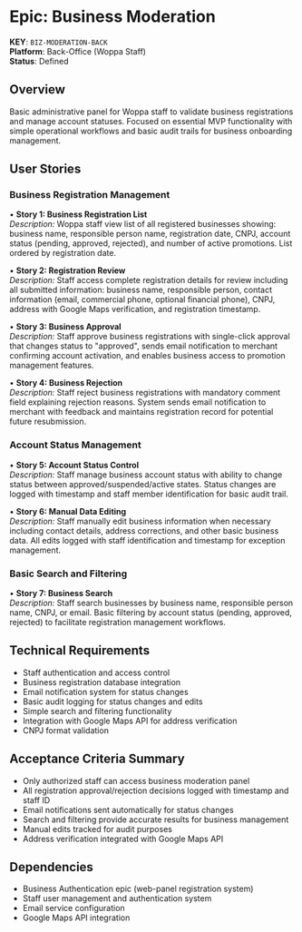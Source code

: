# Epic: Business Moderation
**KEY**: `BIZ-MODERATION-BACK`  
**Platform**: Back-Office (Woppa Staff)  
**Status**: Defined  

## Overview
Basic administrative panel for Woppa staff to validate business registrations and manage account statuses. Focused on essential MVP functionality with simple operational workflows and basic audit trails for business onboarding management.

## User Stories

### Business Registration Management

• **Story 1: Business Registration List**  
  *Description:* Woppa staff view list of all registered businesses showing: business name, responsible person name, registration date, CNPJ, account status (pending, approved, rejected), and number of active promotions. List ordered by registration date.

• **Story 2: Registration Review**  
  *Description:* Staff access complete registration details for review including all submitted information: business name, responsible person, contact information (email, commercial phone, optional financial phone), CNPJ, address with Google Maps verification, and registration timestamp.

• **Story 3: Business Approval**  
  *Description:* Staff approve business registrations with single-click approval that changes status to "approved", sends email notification to merchant confirming account activation, and enables business access to promotion management features.

• **Story 4: Business Rejection**  
  *Description:* Staff reject business registrations with mandatory comment field explaining rejection reasons. System sends email notification to merchant with feedback and maintains registration record for potential future resubmission.

### Account Status Management

• **Story 5: Account Status Control**  
  *Description:* Staff manage business account status with ability to change status between approved/suspended/active states. Status changes are logged with timestamp and staff member identification for basic audit trail.

• **Story 6: Manual Data Editing**  
  *Description:* Staff manually edit business information when necessary including contact details, address corrections, and other basic business data. All edits logged with staff identification and timestamp for exception management.

### Basic Search and Filtering

• **Story 7: Business Search**  
  *Description:* Staff search businesses by business name, responsible person name, CNPJ, or email. Basic filtering by account status (pending, approved, rejected) to facilitate registration management workflows.

## Technical Requirements

- Staff authentication and access control
- Business registration database integration  
- Email notification system for status changes
- Basic audit logging for status changes and edits
- Simple search and filtering functionality
- Integration with Google Maps API for address verification
- CNPJ format validation

## Acceptance Criteria Summary

- Only authorized staff can access business moderation panel
- All registration approval/rejection decisions logged with timestamp and staff ID
- Email notifications sent automatically for status changes
- Search and filtering provide accurate results for business management
- Manual edits tracked for audit purposes
- Address verification integrated with Google Maps API

## Dependencies

- Business Authentication epic (web-panel registration system)
- Staff user management and authentication system
- Email service configuration
- Google Maps API integration